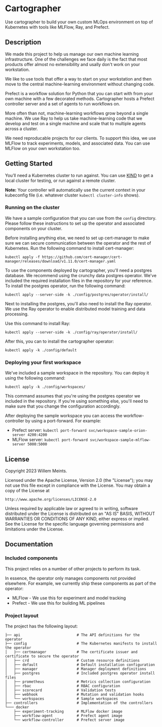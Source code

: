# Cartographer

Use cartographer to build your own custom MLOps environment on top of Kubernetes
with tools like MLFlow, Ray, and Prefect. 

## Description

We made this project to help us manage our own machine learning infrastructure.
One of the challenges we face daily is the fact that most products offer almost
no extensibility and usally don't work on your workstation.

We like to use tools that offer a way to start on your workstation and then
move to the central machine-learning environment without changing code.

Prefect is a workflow solution for Python that you can start with from your own
machine with a few decorated methods. Cartographer hosts a Prefect controller
server and a set of agents to run workflows on. 

More often than not, machine-learning workflows grow beyond a single machine.
We use Ray to help us take machine-learning code that we develop and test on
a single machine and scale that to multiple agents across a cluster.

We need reproducable projects for our clients. To support this idea, we use 
MLFlow to track experiments, models, and associated data. You can use MLFlow
on your own workstation too. 

## Getting Started

You’ll need a Kubernetes cluster to run against. You can use 
[KIND](https://sigs.k8s.io/kind) to get a local cluster for testing, or run
against a remote cluster.

**Note:** Your controller will automatically use the current context in your
kubeconfig file (i.e. whatever cluster `kubectl cluster-info` shows).

### Running on the cluster

We have a sample configuration that you can use from the `config` directory. 
Please follow these instructions to set up the operator and associated components
on your cluster.

Before installing anything else, we need to set up cert-manager to make sure we
can secure communication between the operator and the rest of Kubernetes. Run
the following command to install cert-manager:

```
kubectl apply -f https://github.com/cert-manager/cert-manager/releases/download/v1.11.0/cert-manager.yaml
```

To use the components deployed by cartographer, you'll need a postgres database.
We recommend using the crunchy data postgres operator. We've included the 
required installation files in the repository for your reference. To install
the postgres operator, run the following command:

```
kubectl apply --server-side -k ./config/postgres/operator/install/
```

Next to installing the postgres, you'll also need to install the Ray operator.
We use the Ray operator to enable distributed model training and data processing.

Use this command to install Ray:

```
kubectl apply --server-side -k ./config/ray/operator/install/
```

After this, you can to install the cartographer operator:

```
kubectl apply -k ./config/default
```

### Deploying your first workspace

We've included a sample workspace in the repository. You can deploy it using
the following command:

```
kubectl apply -k ./config/workspaces/
```

This command assumes that you're using the postgres operator we included in the
repository. If you're using something else, you'll need to make sure that you
change the configuration accordingly.

After deploying the sample workspace you can access the workflow-controller by
using a port-forward. For example:

* Prefect server: `kubectl port-forward svc/workspace-sample-orion-server 4200:4200`
* MLFlow server: `kubectl port-forward svc/workspace-sample-mlflow-server 5000:5000`

## License

Copyright 2023 Willem Meints.

Licensed under the Apache License, Version 2.0 (the "License");
you may not use this file except in compliance with the License.
You may obtain a copy of the License at

    http://www.apache.org/licenses/LICENSE-2.0

Unless required by applicable law or agreed to in writing, software
distributed under the License is distributed on an "AS IS" BASIS,
WITHOUT WARRANTIES OR CONDITIONS OF ANY KIND, either express or implied.
See the License for the specific language governing permissions and
limitations under the License.

## Documentation

### Included components

This project relies on a number of other projects to perform its task. 

In essence, the operator only manages components not provided elsewhere. 
For example, we currently ship these components as part of the operator:

* MLFlow - We use this for experiment and model tracking
* Prefect - We use this for building ML pipelines

### Project layout

The project has the following layout:

```
├── api                          # The API definitions for the operator
├── config                       # The Kubernetes manifests to install the operator
│   ├── certmanager              # The certificate issuer and certificate to secure the operator
│   ├── crd                      # Custom resource definitions
│   ├── default                  # Default installation configuration
│   ├── manager                  # Manager deployment definitions
│   ├── postgres                 # Included postgres operator install files
│   ├── prometheus               # Metrics collection configuration
│   ├── rbac                     # RBAC configuration
│   ├── scorecard                # Validation tests
│   ├── webhook                  # Mutation and validation hooks
│   └── workspaces               # Sample workspaces
├── controllers                  # Implementation of the controllers
└─── docker                      
    ├── experiment-tracking      # MLFlow docker image
    ├── workflow-agent           # Prefect agent image
    └── workflow-controller      # Prefect server image
```
